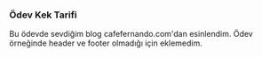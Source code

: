 ### Ödev Kek Tarifi
Bu ödevde sevdiğim blog cafefernando.com'dan esinlendim.
Ödev örneğinde header ve footer olmadığı için eklemedim.